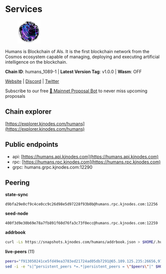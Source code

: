 # Services

<figure><img src="https://raw.githubusercontent.com/kj89/cosmos-images/main/logos/humans.png" alt=""><figcaption></figcaption></figure>

Humans is Blockchain of AIs. It is the first blockchain network  from the Cosmos ecosystem capable of managing, deploying and  executing artificial intelligence on the blockchain.

**Chain ID**: humans_1089-1 | **Latest Version Tag**: v1.0.0 | **Wasm**: OFF

[Website](https://humans.ai) | [Discord](https://discord.gg/humansdotai) | [Twitter](https://twitter.com/humansdotai)



Subscribe to our free [🤖 Mainnet Proposal Bot](https://t.me/kjnodes_proposal_bot) to never miss upcoming proposals


## Chain explorer
[https://explorer.kjnodes.com/humans](https://explorer.kjnodes.com/humans)

## Public endpoints

* api: [https://humans.api.kjnodes.com](https://humans.api.kjnodes.com)
* rpc: [https://humans.rpc.kjnodes.com](https://humans.rpc.kjnodes.com)
* grpc: humans.grpc.kjnodes.com:12290

## Peering

**state-sync**

```text
d9bfa29e0cf9c4ce0cc9c26d98e5d97228f93b0b@humans.rpc.kjnodes.com:12256
```

**seed-node**

```text
400f3d9e30b69e78a7fb891f60d76fa3c73f0ecc@humans.rpc.kjnodes.com:12259
```

**addrbook**
```bash
curl -Ls https://snapshots.kjnodes.com/humans/addrbook.json > $HOME/.humansd/config/addrbook.json
```

**live-peers** (11)
```bash
peers="f913050241ce5fd49ea3783ed21724ad05db7291@65.109.125.235:26656,974912ea6ac97594b51875985684533c21d879c2@185.252.232.85:26656,00d69cc662fc7135064769666b5d1a0df2b2bf31@3.77.65.248:26656,9193e655f0581b4acf2e87976ac0b55795359742@167.235.177.226:26656,20f95f8b8dd32b94b593dc3e8fcf0b0aeb74b85d@94.237.93.65:26656,7fe9fed5e1e07692c332ea38ff4ef5ad2ee0248c@138.201.121.185:26690,d1a561f25837a6bbc930b0f40356c09a60de09fa@141.94.193.28:55686,93f4b883a14bac52c5a5436b0577d084ffc2c0f5@38.146.3.143:18456,abd78601b249e56a0d88d8ea361bae8e36cbf804@103.180.28.92:26656,33f4d6b3a09e5ee651b49b2f6e0eb3294a3adb86@135.181.133.120:26656,d9bfa29e0cf9c4ce0cc9c26d98e5d97228f93b0b@65.109.88.38:12256"
sed -i -e "s|^persistent_peers *=.*|persistent_peers = \"$peers\"|" $HOME/.humansd/config/config.toml
```
